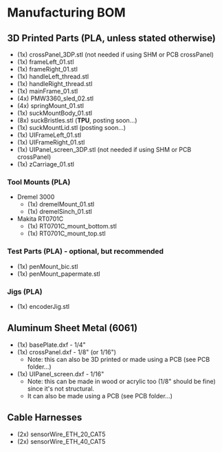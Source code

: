 # Manufacturing BOM

## 3D Printed Parts (PLA, unless stated otherwise)
- (1x) crossPanel_3DP.stl (not needed if using SHM or PCB crossPanel)
- (1x) frameLeft_01.stl
- (1x) frameRight_01.stl
- (1x) handleLeft_thread.stl
- (1x) handleRight_thread.stl
- (1x) mainFrame_01.stl
- (4x) PMW3360_sled_02.stl
- (4x) springMount_01.stl
- (1x) suckMountBody_01.stl
- (8x) suckBristles.stl (**TPU**, posting soon...)
- (1x) suckMountLid.stl (posting soon...)
- (1x) UIFrameLeft_01.stl
- (1x) UIFrameRight_01.stl
- (1x) UIPanel_screen_3DP.stl (not needed if using SHM or PCB crossPanel)
- (1x) zCarriage_01.stl
### Tool Mounts (PLA)
- Dremel 3000
	- (1x) dremelMount_01.stl
	- (1x) dremelSinch_01.stl
- Makita RT0701C
	- (1x) RT0701C_mount_bottom.stl
	- (1x) RT0701C_mount_top.stl
### Test Parts (PLA) - optional, but recommended
- (1x) penMount_bic.stl
- (1x) penMount_papermate.stl
### Jigs (PLA)
- (1x) encoderJig.stl

## Aluminum Sheet Metal (6061)
- (1x) basePlate.dxf - 1/4"
- (1x) crossPanel.dxf - 1/8" (or 1/16")
	- Note: this can also be 3D printed or made using a PCB (see PCB folder...)
- (1x) UIPanel_screen.dxf - 1/16"
	- Note: this can be made in wood or acrylic too (1/8" should be fine) since it's not structural.
	- It can also be made using a PCB (see PCB folder...)

## Cable Harnesses
- (2x) sensorWire_ETH_20_CAT5
- (2x) sensorWire_ETH_40_CAT5
